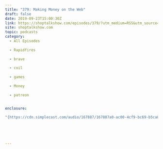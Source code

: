 ```yaml
---
title: "379: Making Money on the Web"
draft: false
date: 2019-09-23T15:00:30Z
link: https://shoptalkshow.com/episodes/379/?utm_medium=RSS&utm_source=hune
site: shoptalkshow.com
topic: podcasts
category:
  - All Episodes
  
  - Rapidfires
  
  - brave
  
  - coil
  
  - games
  
  - Money
  
  - patreon
  
  
enclosure:

"{https://cdn.simplecast.com/audio/167887/167887a0-ac00-4cf9-bc69-b5ca845997db/5d8782ad-c0a7-48ee-aa22-4f50fb2b0f6c/shoptalkshow_379_tc.mp3 41991109 audio/mpeg}" 


 
  

---
```

